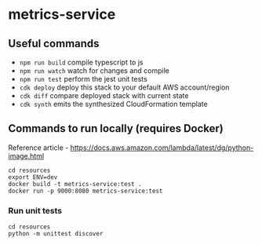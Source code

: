 # metrics-service

## Useful commands

- `npm run build` compile typescript to js
- `npm run watch` watch for changes and compile
- `npm run test` perform the jest unit tests
- `cdk deploy` deploy this stack to your default AWS account/region
- `cdk diff` compare deployed stack with current state
- `cdk synth` emits the synthesized CloudFormation template

## Commands to run locally (requires Docker)

Reference article - https://docs.aws.amazon.com/lambda/latest/dg/python-image.html

```
cd resources
export ENV=dev
docker build -t metrics-service:test .
docker run -p 9000:8080 metrics-service:test
```

### Run unit tests

```
cd resources
python -m unittest discover
```
